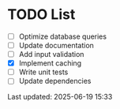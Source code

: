 # TODO List

- [ ] Optimize database queries
- [ ] Update documentation
- [ ] Add input validation
- [x] Implement caching
- [ ] Write unit tests
- [ ] Update dependencies

Last updated: 2025-06-19 15:33
